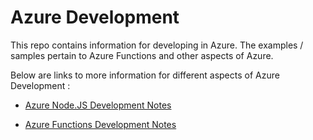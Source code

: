# Azure Development
This repo contains information for developing in Azure.  The examples / samples pertain to Azure Functions and other aspects of Azure.  

Below are links to more information for different aspects of Azure Development : 

* [Azure Node.JS Development Notes](AzureNodeJsDevelopment.md)

* [Azure Functions Development Notes](AzureFunctionsDevelopment.md)

